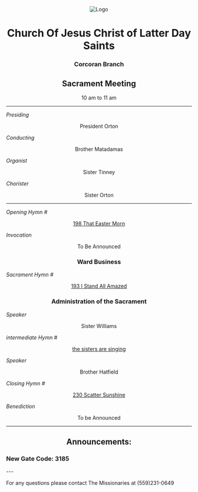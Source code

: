 <div align="center">
  <img src="https://www.churchofjesuschrist.org/imgs/89cc0c7ee5f611edb1a4eeeeac1e8631df40e26a/full/%21640%2C/0/default" alt="Logo">
</div>

<div align="center">
  <h1>Church Of Jesus Christ of Latter Day Saints</h1>  
  <h3>Corcoran Branch</h3>  
  <h2>Sacrament Meeting</h2>  
  10 am to 11 am
</div>

---

*Presiding*  
<div align="center">President Orton</div>

*Conducting*  
<div align="center">Brother Matadamas</div>

*Organist*  
<div align="center">Sister Tinney</div>

*Chorister*  
<div align="center">Sister Orton</div>

---

*Opening Hymn #*  
<div align="center">
  <a href="https://www.churchofjesuschrist.org/study/manual/hymns/that-easter-morn?lang=eng">198 That Easter Morn</a>
</div>

*Invocation*  
<div align="center">To Be Announced</div>

<div align="center">
  <h3>Ward Business</h3>
</div>

*Sacrament Hymn #*  
<div align="center">
  <a href="https://www.churchofjesuschrist.org/study/manual/hymns/i-stand-all-amazed?lang=eng">193 I Stand All Amazed</a>
</div>

<div align="center">
  <h3>Administration of the Sacrament</h3>
</div>



*Speaker*
<div align="center"> Sister Williams
</div>

<!---
--->

*intermediate Hymn #*  

<div align="center">
  <a href="https://youtu.be/Eu0Kgp3lDow?si=OmY8cFHoy9zKIsZT">the sisters are singing </a>
</div>



*Speaker*  

<div align="center"> Brother Hatfield
</div>

*Closing Hymn #*  

<div align="center">
  <a href="https://www.churchofjesuschrist.org/study/manual/hymns/scatter-sunshine?lang=eng">230 Scatter Sunshine</a>
</div>


*Benediction*  
<div align="center">To be Announced</div>

---

<div align="center">
  <h2>Announcements:</h2>
</div>


<h3>New Gate Code: 3185</h3>
---

For any questions please contact The Missionaries at (559)231-0649
